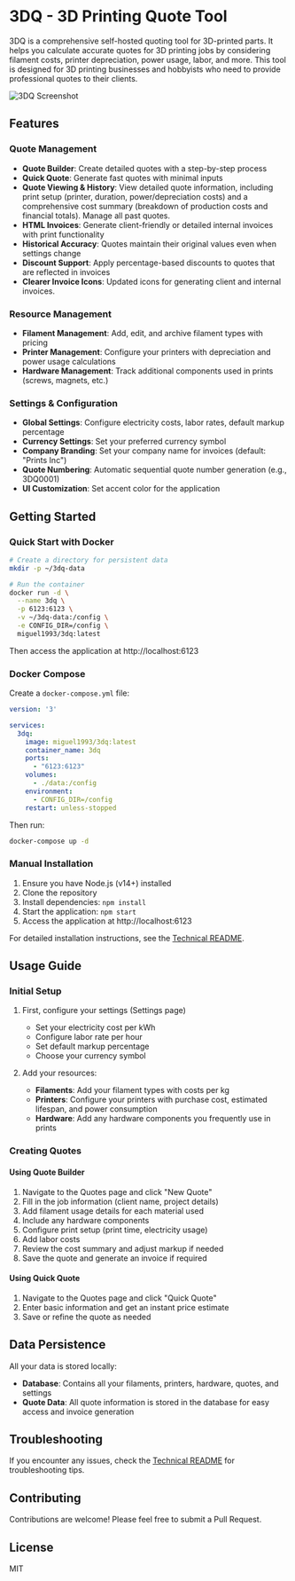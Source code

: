 # 3DQ - 3D Printing Quote Tool

3DQ is a comprehensive self-hosted quoting tool for 3D-printed parts. It helps you calculate accurate quotes for 3D printing jobs by considering filament costs, printer depreciation, power usage, labor, and more. This tool is designed for 3D printing businesses and hobbyists who need to provide professional quotes to their clients.

![3DQ Screenshot](https://via.placeholder.com/800x450.png?text=3DQ+Screenshot)

## Features

### Quote Management
- **Quote Builder**: Create detailed quotes with a step-by-step process
- **Quick Quote**: Generate fast quotes with minimal inputs
- **Quote Viewing & History**: View detailed quote information, including print setup (printer, duration, power/depreciation costs) and a comprehensive cost summary (breakdown of production costs and financial totals). Manage all past quotes.
- **HTML Invoices**: Generate client-friendly or detailed internal invoices with print functionality
- **Historical Accuracy**: Quotes maintain their original values even when settings change
- **Discount Support**: Apply percentage-based discounts to quotes that are reflected in invoices
- **Clearer Invoice Icons**: Updated icons for generating client and internal invoices.

### Resource Management
- **Filament Management**: Add, edit, and archive filament types with pricing
- **Printer Management**: Configure your printers with depreciation and power usage calculations
- **Hardware Management**: Track additional components used in prints (screws, magnets, etc.)

### Settings & Configuration
- **Global Settings**: Configure electricity costs, labor rates, default markup percentage
- **Currency Settings**: Set your preferred currency symbol
- **Company Branding**: Set your company name for invoices (default: "Prints Inc")
- **Quote Numbering**: Automatic sequential quote number generation (e.g., 3DQ0001)
- **UI Customization**: Set accent color for the application

## Getting Started

### Quick Start with Docker

```bash
# Create a directory for persistent data
mkdir -p ~/3dq-data

# Run the container
docker run -d \
  --name 3dq \
  -p 6123:6123 \
  -v ~/3dq-data:/config \
  -e CONFIG_DIR=/config \
  miguel1993/3dq:latest
```

Then access the application at http://localhost:6123

### Docker Compose

Create a `docker-compose.yml` file:

```yaml
version: '3'

services:
  3dq:
    image: miguel1993/3dq:latest
    container_name: 3dq
    ports:
      - "6123:6123"
    volumes:
      - ./data:/config
    environment:
      - CONFIG_DIR=/config
    restart: unless-stopped
```

Then run:

```bash
docker-compose up -d
```

### Manual Installation

1. Ensure you have Node.js (v14+) installed
2. Clone the repository
3. Install dependencies: `npm install`
4. Start the application: `npm start`
5. Access the application at http://localhost:6123

For detailed installation instructions, see the [Technical README](TECHNICAL_README.md).

## Usage Guide

### Initial Setup

1. First, configure your settings (Settings page)
   - Set your electricity cost per kWh
   - Configure labor rate per hour
   - Set default markup percentage
   - Choose your currency symbol

2. Add your resources:
   - **Filaments**: Add your filament types with costs per kg
   - **Printers**: Configure your printers with purchase cost, estimated lifespan, and power consumption
   - **Hardware**: Add any hardware components you frequently use in prints

### Creating Quotes

#### Using Quote Builder
1. Navigate to the Quotes page and click "New Quote"
2. Fill in the job information (client name, project details)
3. Add filament usage details for each material used
4. Include any hardware components
5. Configure print setup (print time, electricity usage)
6. Add labor costs
7. Review the cost summary and adjust markup if needed
8. Save the quote and generate an invoice if required

#### Using Quick Quote
1. Navigate to the Quotes page and click "Quick Quote"
2. Enter basic information and get an instant price estimate
3. Save or refine the quote as needed

## Data Persistence

All your data is stored locally:

- **Database**: Contains all your filaments, printers, hardware, quotes, and settings
- **Quote Data**: All quote information is stored in the database for easy access and invoice generation

## Troubleshooting

If you encounter any issues, check the [Technical README](TECHNICAL_README.md) for troubleshooting tips.

## Contributing

Contributions are welcome! Please feel free to submit a Pull Request.

## License

MIT

